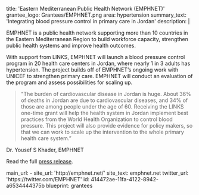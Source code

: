title: 'Eastern Mediterranean Public Health Network (EMPHNET)'
grantee_logo: Grantees/EMPHNET.png
area: hypertension
summary_text: 'Integrating blood pressure control in primary care in Jordan'
description: |
  <p>EMPHNET is a public health network supporting more than 10 countries in the Eastern Mediterranean Region to build workforce capacity, strengthen public health systems and improve health outcomes.
  </p>
  <p>With support from LINKS, EMPHNET will launch a blood pressure control program in 20 health care centers in Jordan, where nearly 1 in 3 adults has hypertension. The project builds off of EMPHNET’s ongoing work with UNICEF to strengthen primary care. EMPHNET will conduct an evaluation of the program and assess possibilities for scaling up.
  </p>
  <blockquote>"The burden of cardiovascular disease in Jordan is huge. About 36% of deaths in Jordan are due to cardiovascular diseases, and 34% of those are among people under the age of 60. Receiving the LINKS one-time grant will help the health system in Jordan implement best practices from the World Health Organization to control blood pressure. This project will also provide evidence for policy makers, so that we can work to scale up the intervention to the whole primary health care system.”
  </blockquote>
  <p>Dr. Yousef S Khader, EMPHNET
  </p>
  <p>Read the full <a href="https://www.linkscommunity.org/assets/Grantees/emphnet_jordan_links-grant-press-release-11-2019.pdf" target="_blank">press release</a>.
  </p>
main_url:
  -
    site_url: 'http://emphnet.net/'
    site_text: emphnet.net
twitter_url: 'https://twitter.com/EMPHNET'
id: 414472ae-11fa-4122-8942-a6534444375b
blueprint: grantees
